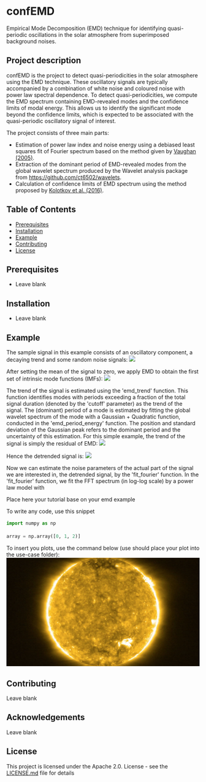 # confEMD
Empirical Mode Decomposition (EMD) technique for identifying quasi-periodic oscillations in the solar atmosphere from superimposed background noises.

## Project description
confEMD is the project to detect quasi-periodicities in the solar atmosphere using the EMD technique. These oscillatory signals are typically accompanied by a combination of white noise and coloured noise with power law spectral dependence. To detect quasi-periodicities, we compute the EMD spectrum containing EMD-revealed modes and the confidence limits of modal energy. This allows us to identify the significant mode beyond the confidence limits, which is expected to be associated with the quasi-periodic oscillatory signal of interest.

The project consists of three main parts:
- Estimation of power law index and noise energy using a debiased least squares fit of Fourier spectrum based on the method given by [Vaughan (2005)](https://doi.org/10.1051/0004-6361:20041453).
- Extraction of the dominant period of EMD-revealed modes from the global wavelet spectrum produced by the Wavelet analysis package from https://github.com/ct6502/wavelets.
- Calculation of confidence limits of EMD spectrum using the method proposed by [Kolotkov et al. (2016)](https://doi.org/10.1051/0004-6361/201628306).


## Table of Contents
- [Prerequisites](#prerequisites)
- [Installation](#installation)
- [Example](#example)
- [Contributing](#contributing)
- [License](#license)

## Prerequisites
- Leave blank

## Installation
 - Leave blank

## Example
The sample signal in this example consists of an oscillatory component, a decaying trend and some random noise signals:
![](./use-case/)

After setting the mean of the signal to zero, we apply EMD to obtain the first set of intrinsic mode functions (IMFs):
![](./use-case/)

The trend of the signal is estimated using the 'emd_trend' function. This function identifies modes with periods exceeding a fraction of the total signal duration (denoted by the 'cutoff' parameter) as the trend of the signal. The (dominant) period of a mode is estimated by fitting the global wavelet spectrum of the mode with a Gaussian + Quadratic function, conducted in the 'emd_period_energy' function. The position and standard deviation of the Gaussian peak refers to the dominant period and the uncertainty of this estimation. For this simple example, the trend of the signal is simply the residual of EMD:
![](./use-case/)

Hence the detrended signal is:
![](./use-case/)

Now we can estimate the noise parameters of the actual part of the signal we are interested in, the detrended signal, by the 'fit_fourier' function. In the 'fit_fourier' function, we fit the FFT spectrum (in log-log scale) by a power law model with 




Place here your tutorial base on your emd example

To write any code, use this snippet
```python
import numpy as np

array = np.array([0, 1, 2)]
```
To insert you plots, use the command below (use should place your plot into the use-case folder):
![](./use-case/sun.jpg)

## Contributing
Leave blank

## Acknowledgements
Leave blank

## License
This project is licensed under the Apache 2.0. License - see the [LICENSE.md](./LICENSE) file for details


